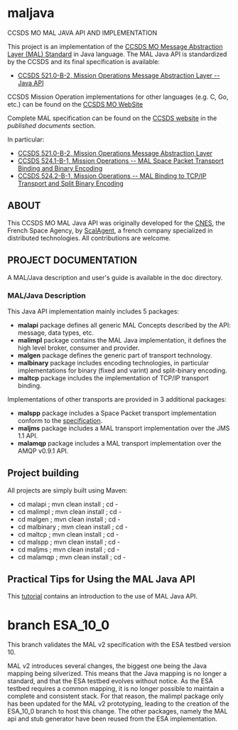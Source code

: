 # maljava
CCSDS MO MAL JAVA API AND IMPLEMENTATION

This project is an implementation of the [CCSDS MO Message Abstraction Layer (MAL) Standard](https://en.wikipedia.org/wiki/CCSDS_Mission_Operations) in Java language. The MAL Java API is standardized by the CCSDS and its final specification is available:

- [CCSDS 521.0-B-2, Mission Operations Message Abstraction Layer -- Java API](https://public.ccsds.org/Pubs/523x1m1.pdf)

CCSDS Mission Operation implementations for other languages (e.g. C, Go, etc.) can be found on the [CCSDS MO WebSite](http://ccsdsmo.github.io/)

Complete MAL specification can be found on the [CCSDS website](http://public.ccsds.org/publications/BlueBooks.aspx) in the *published documents* section.

In particular:

- [CCSDS 521.0-B-2, Mission Operations Message Abstraction Layer](https://public.ccsds.org/Pubs/521x0b2e1.pdf)
- [CCSDS 524.1-B-1, Mission Operations -- MAL Space Packet Transport Binding and Binary Encoding](https://public.ccsds.org/Pubs/524x1b1.pdf)
- [CCSDS 524.2-B-1, Mission Operations -- MAL Binding to TCP/IP Transport and Split Binary Encoding](https://public.ccsds.org/Pubs/524x2b1.pdf)

## ABOUT

This CCSDS MO MAL Java API was originally developed for the [CNES](http://cnes.fr), the French Space Agency, by [ScalAgent](http://www.scalagent.com/en/spatial-41/products-42/overview-47), a french company specialized in distributed technologies.
All contributions are welcome.

## PROJECT DOCUMENTATION

A MAL/Java description and user's guide is available in the doc directory.

### MAL/Java Description

This Java API implementation mainly includes 5 packages:

  - **malapi** package defines all generic MAL Concepts described by the API: message, data types, etc.
  - **malimpl** package contains the MAL Java implementation, it defines the high level broker, consumer and provider.
  - **malgen** package defines the generic part of transport technology.
  - **malbinary** package includes encoding technologies, in particular implementations for binary (fixed and varint) and split-binary encoding.
  - **maltcp** package includes the implementation of TCP/IP transport binding.
  
Implementations of other transports are provided in 3 additional packages:

  - **malspp** package includes a Space Packet transport implementation conform to the [specification](https://public.ccsds.org/Pubs/524x1b1.pdf).
  - **maljms** package includes a MAL transport implementation over the JMS 1.1 API.
  - **malamqp** package includes a MAL transport implementation over the AMQP v0.9.1 API.

## Project building

All projects are simply built using Maven:

  - cd malapi ; mvn clean install ; cd -
  - cd malimpl ; mvn clean install ; cd -
  - cd malgen ; mvn clean install ; cd -
  - cd malbinary ; mvn clean install ; cd -
  - cd maltcp ; mvn clean install ; cd -
  - cd malspp ; mvn clean install ; cd -
  - cd maljms ; mvn clean install ; cd -
  - cd malamqp ; mvn clean install ; cd -

## Practical Tips for Using the MAL Java API

This [tutorial](https://github.com/esa/CCSDS_MO/wiki/Practical-Tips-for-Using-the-MAL-Java-API) contains an introduction to the use of MAL Java API.

# branch ESA_10_0

This branch validates the MAL v2 specification with the ESA testbed version 10.

MAL v2 introduces several changes, the biggest one being the Java mapping being silverized. This means that the Java mapping is no longer a standard, and that the ESA testbed evolves without notice. As the ESA testbed requires a common mapping, it is no longer possible to maintain a complete and consistent stack. For that reason, the malimpl package only has been updated for the MAL v2 prototyping, leading to the creation of the ESA_10_0 branch to host this change. The other packages, namely the MAL api and stub generator have been reused from the ESA implementation.
